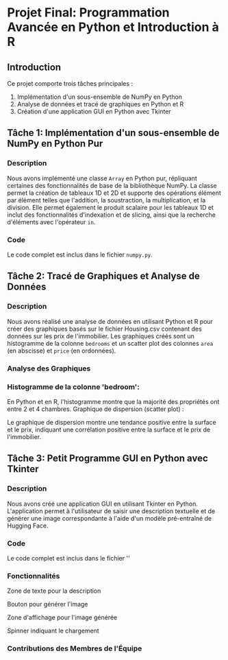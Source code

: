 # Projet Final: Programmation Avancée en Python et Introduction à R

## Introduction
Ce projet comporte trois tâches principales : 
1. Implémentation d'un sous-ensemble de NumPy en Python
2. Analyse de données et tracé de graphiques en Python et R
3. Création d'une application GUI en Python avec Tkinter

## Tâche 1: Implémentation d'un sous-ensemble de NumPy en Python Pur

### Description
Nous avons implémenté une classe `Array` en Python pur, répliquant certaines des fonctionnalités de base de la bibliothèque NumPy. La classe permet la création de tableaux 1D et 2D et supporte des opérations élément par élément telles que l'addition, la soustraction, la multiplication, et la division. Elle permet également le produit scalaire pour les tableaux 1D et inclut des fonctionnalités d'indexation et de slicing, ainsi que la recherche d'éléments avec l'opérateur `in`.

### Code
Le code complet est inclus dans le fichier `numpy.py`.

## Tâche 2: Tracé de Graphiques et Analyse de Données

### Description
Nous avons réalisé une analyse de données en utilisant Python et R pour créer des graphiques basés sur le fichier Housing.csv contenant des données sur les prix de l'immobilier. Les graphiques créés sont un histogramme de la colonne `bedrooms` et un scatter plot des colonnes `area` (en abscisse) et `price` (en ordonnées).

### Analyse des Graphiques
### Histogramme de la colonne 'bedroom':

En Python et en R, l'histogramme montre que la majorité des propriétés ont entre 2 et 4 chambres.
Graphique de dispersion (scatter plot) :

Le graphique de dispersion montre une tendance positive entre la surface et le prix, indiquant une corrélation positive entre la surface et le prix de l'immobilier.


## Tâche 3: Petit Programme GUI en Python avec Tkinter
### Description
Nous avons créé une application GUI en utilisant Tkinter en Python. L'application permet à l'utilisateur de saisir une description textuelle et de générer une image correspondante à l'aide d'un modèle pré-entraîné de Hugging Face.

### Code
Le code complet est inclus dans le fichier ''

### Fonctionnalités
Zone de texte pour la description

Bouton pour générer l'image

Zone d'affichage pour l'image générée

Spinner indiquant le chargement



### Contributions des Membres de l'Équipe
